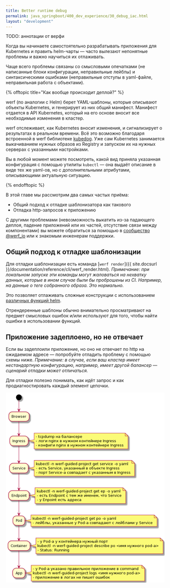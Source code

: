 ```yaml
---
title: Better runtime debug
permalink: java_springboot/400_dev_experience/30_debug_iac.html
layout: "development"
---
```


TODO: аннотации от верфи

Когда вы начинаете самостоятельно разрабатывать приложения для Kubernetes и править helm-чарты — часто вылезают непонятные проблемы и важно научиться их отлаживать.

Чаще всего проблемы связаны со смысловыми опечатками (не написанные блоки конфигурации, неправильные лейблы) и синтаксическими ошибками (неправильные отступы в yaml-файле, неправильная работа с объектами).

{% offtopic title="Как вообще происходит деплой?" %}

werf (по аналогии с Helm) берет YAML-шаблоны, которые описывают объекты Kubernetes, и генерирует из них общий манифест. Манифест отдается в API Kubernetes, который на его основе вносит все необходимые изменения в кластер.

werf отслеживает, как Kubernetes вносит изменения, и сигнализирует о результатах в реальном времени. Всё это возможно благодаря встроенной в werf библиотеке [kubedog](https://github.com/werf/kubedog). Уже сам Kubernetes занимается выкачиванием нужных образов из Registry и запуском их на нужных серверах с указанными настройками.

Вы в любой момент можете посмотреть, какой вид приняла указанная конфигурация с помощью утилиты `kubectl` — она выдаёт описание в виде тех же yaml-ов, но с дополнительными атрибутами, описывающими актуальную ситуацию. 

{% endofftopic %}

В этой главе мы рассмотрим два самых частых приёма:

- Общий подход к отладке шаблонизатора как такового
- Отладка http-запросов к приложению

С другими проблемами (невозможность выкатить из-за падающего деплоя, падение приложений или их частей, отсутствие связи между компонентами) вы можете обратиться за помощью в [сообщество @werf_io](https://t.me/werf_io) или к знакомым инженерам поддержки.

## Общий подход к отладке шаблонизации

Для отладки шаблонизации есть команда [`werf render`]({{ site.docsurl }}/documentation/reference/cli/werf_render.html). _Примечание: при локальном запуске эти команды могут жаловаться на нехватку данных, которые в ином случае были бы проброшены из CI. Например, на данные о теге собранного образа. Это нормально._

Это позволяет отлаживать сложные конструкции с использованием [различных функций helm](https://helm.sh/docs/chart_template_guide/function_list/).

Отрендеренные шаблоны обычно внимательно просматривают на предмет смысловых ошибок и/или используют для того, чтобы найти ошибки в использовании функций.

## Приложение задеплоено, но не отвечает

Если вы задеплоили приложение, но оно не отвечает по http на ожидаемом адресе — попробуйте отладить проблему с помощью схемы ниже. _Примечание: в случае, если ваш кластер имеет нестандартную конфигурацию, например, имеет другой балансер — сценарий отладки может отличаться._

Для отладки полезно понимать, как идёт запрос и как продиагностировать каждый элемент цепочки.

![](/images/template/200_20_debug_http.png)


<div id="go-forth-button">
    <go-forth url="25_logging.html" label="Логирование" framework="{{ page.label_framework }}" ci="{{ page.label_ci }}" guide-code="{{ page.guide_code }}" base-url="{{ site.baseurl }}"></go-forth>
</div>

